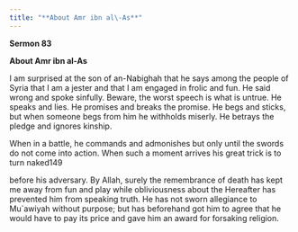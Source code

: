 ```yaml
---
title: "**About Amr ibn al\-As**" 
---
```

**Sermon 83**

**About Amr ibn al\-As**

<a id="page463"></a>I am surprised at the son of an\-Nabighah that he says among the people of Syria that I am a jester and that I am engaged in frolic and fun\. He said wrong and spoke sinfully\. Beware, the worst speech is what is untrue\. He speaks and lies\. He promises and breaks the promise\. He begs and sticks, but when someone begs from him he withholds miserly\. He betrays the pledge and ignores kinship\.

When in a battle, he commands and admonishes but only until the swords do not come into action\. When such a moment arrives his great trick is to turn naked149

before his adversary\. By Allah, surely the remembrance of death has kept me away from fun and play while obliviousness about the Hereafter has prevented him from speaking truth\. He has not sworn allegiance to Mu\`awiyah without purpose; but has beforehand got him to agree that he would have to pay its price and gave him an award for forsaking religion\.

